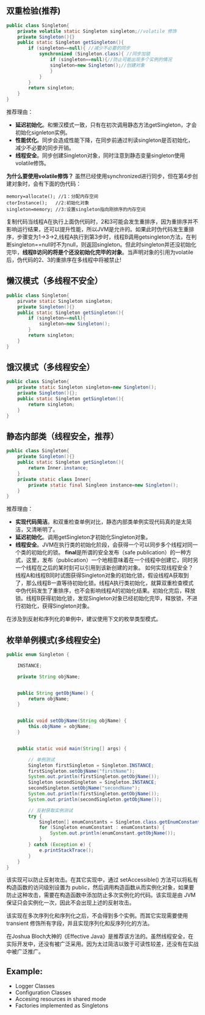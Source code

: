 ## 双重检验(推荐)
```java
public class Singleton{
	private volatile static Singleton singleton;//volatile 修饰
	private Singleton(){}
	public static Singleton getSingleton(){
		if (singleton==null){ //减少不必要的同步
			synchronized (Singleton.class){ //同步加锁
				if (singleton==null){//防止可能出现多个实例的情况
				singleton=new Singleton();//创建对象
				}
			}
		}
		return singleton;
	}
}
```
推荐理由：
- **延迟初始化**。和懒汉模式一致，只有在初次调用静态方法getSingleton，才会初始化signleton实例。
- **性能优化**。同步会造成性能下降，在同步前通过判读singleton是否初始化，减少不必要的同步开销。
- **线程安全**。同步创建Singleton对象，同时注意到静态变量singleton使用volatile修饰。

**为什么要使用volatile修饰？**
虽然已经使用synchronized进行同步，但在第4步创建对象时，会有下面的伪代码：
```
memory=allocate(); //1：分配内存空间
ctorInstance();   //2:初始化对象
singleton=memory; //3:设置singleton指向刚排序的内存空间
```
复制代码当线程A在执行上面伪代码时，2和3可能会发生重排序，因为重排序并不影响运行结果，还可以提升性能，所以JVM是允许的。如果此时伪代码发生重排序，步骤变为1->3->2,线程A执行到第3步时，线程B调用getsingleton方法，在判断singleton==null时不为null，则返回singleton。但此时singleton并还没初始化完毕，**线程B访问的将是个还没初始化完毕的对象**。当声明对象的引用为volatile后，伪代码的2、3的重排序在多线程中将被禁止!


## 懒汉模式（多线程不安全）
```java
public class Singleton{
	pirvate static Singleton singleton;
	private Singleton(){}
	public static Singleton getSingleton(){
		if (singleton==null){
			singleton=new Singleton();
		}
		return singleton;
	}
}
```

## 饿汉模式（多线程安全）
```java
public class Singleton{
	private static Singleton singleton=new Singleton();
	private Singleton(){};
	public static Singleton getSingleton(){
		return singleton;
	}
}
```

## 静态内部类（线程安全，推荐）
```java
public class Singleton{
	private Singleton(){}
	public static Singleton getSingleton(){
		return Inner.instance;
	}
	private static class Inner{
		private static final Singleon instance=new Singleton();
	}
}
```
推荐理由：

- **实现代码简洁**。和双重检查单例对比，静态内部类单例实现代码真的是太简洁，又清晰明了。
- **延迟初始化**。调用getSingleton才初始化Singleton对象。
- **线程安全**。JVM在执行类的初始化阶段，会获得一个可以同步多个线程对同一个类的初始化的锁。
**final**是所谓的安全发布（safe publication）的一种方式，这里，发布（publication）一个地相意味着在一个线程中创建它，同时另一个线程在之后的某时刻可以引用到该新创建的对象。
如何实现线程安全？
线程A和线程B同时试图获得Singleton对象的初始化锁，假设线程A获取到了，那么线程B一直等待初始化锁。线程A执行类初始化，就算双重检查模式中伪代码发生了重排序，也不会影响线程A的初始化结果。初始化完后，释放锁。线程B获得初始化锁，发现Singleton对象已经初始化完毕，释放锁，不进行初始化，获得Singleton对象。

在涉及到反射和序列化的单例中，建议使用下文的枚举类型模式。
## 枚举单例模式(多线程安全)
```java
public enum Singleton {

    INSTANCE;

    private String objName;


    public String getObjName() {
        return objName;
    }


    public void setObjName(String objName) {
        this.objName = objName;
    }


    public static void main(String[] args) {

        // 单例测试
        Singleton firstSingleton = Singleton.INSTANCE;
        firstSingleton.setObjName("firstName");
        System.out.println(firstSingleton.getObjName());
        Singleton secondSingleton = Singleton.INSTANCE;
        secondSingleton.setObjName("secondName");
        System.out.println(firstSingleton.getObjName());
        System.out.println(secondSingleton.getObjName());

        // 反射获取实例测试
        try {
            Singleton[] enumConstants = Singleton.class.getEnumConstants();
            for (Singleton enumConstant : enumConstants) {
                System.out.println(enumConstant.getObjName());
            }
        } catch (Exception e) {
            e.printStackTrace();
        }
    }
}
```

该实现可以防止反射攻击。在其它实现中，通过 setAccessible() 方法可以将私有构造函数的访问级别设置为 public，然后调用构造函数从而实例化对象，如果要防止这种攻击，需要在构造函数中添加防止多次实例化的代码。该实现是由 JVM 保证只会实例化一次，因此不会出现上述的反射攻击。

该实现在多次序列化和序列化之后，不会得到多个实例。而其它实现需要使用 transient 修饰所有字段，并且实现序列化和反序列化的方法。

在Joshua Bloch大神的《Effective Java》是推荐该方法的。虽然线程安全，在实际开发中，还没有被广泛采用。因为太过简洁以致于可读性较差，还没有在实战中被广泛推广。

## Example:
- Logger Classes
- Configuration Classes
- Accesing resources in shared mode
- Factories implemented as Singletons